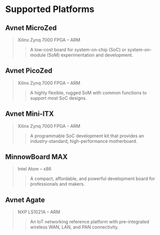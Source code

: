 # Supported Platforms


## Avnet MicroZed

> Xilinx Zynq 7000 FPGA – ARM
> > A low-cost board for system-on-chip (SoC) or system-on-module (SoM) experimentation and development.

## Avnet PicoZed

> Xilinx Zynq 7000 FPGA – ARM
> > A highly flexible, rugged SoM with common functions to support most SoC designs.


## Avnet Mini-ITX

> Xilinx Zynq 7000 FPGA – ARM
> > A programmable SoC development kit that provides an industry-standard, high-performance motherboard.

## MinnowBoard MAX

> Intel Atom – x86
> > A compact, affordable, and powerful development board for professionals and makers.

## Avnet Agate

> NXP LS1021A – ARM
> > An IoT networking reference platform with pre-integrated wireless WAN, LAN, and PAN connectivity.
